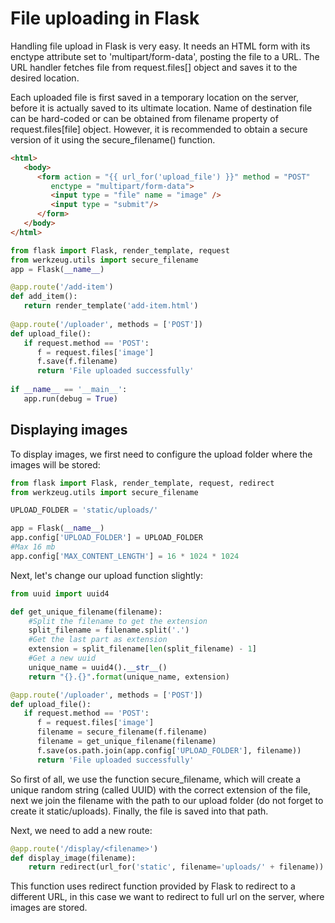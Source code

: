 # File uploading in Flask
Handling file upload in Flask is very easy. It needs an HTML form with its enctype attribute set to 'multipart/form-data', posting the file to a URL. The URL handler fetches file from request.files[] object and saves it to the desired location.

Each uploaded file is first saved in a temporary location on the server, before it is actually saved to its ultimate location. Name of destination file can be hard-coded or can be obtained from filename property of request.files[file] object. However, it is recommended to obtain a secure version of it using the secure_filename() function.

```html
<html>
   <body>
      <form action = "{{ url_for('upload_file') }}" method = "POST" 
         enctype = "multipart/form-data">
         <input type = "file" name = "image" />
         <input type = "submit"/>
      </form>
   </body>
</html>
```

```python
from flask import Flask, render_template, request
from werkzeug.utils import secure_filename
app = Flask(__name__)

@app.route('/add-item')
def add_item():
   return render_template('add-item.html')
	
@app.route('/uploader', methods = ['POST'])
def upload_file():
   if request.method == 'POST':
      f = request.files['image']
      f.save(f.filename)
      return 'File uploaded successfully'
		
if __name__ == '__main__':
   app.run(debug = True)
```

## Displaying images
To display images, we first need to configure the upload folder where the images will be stored:

```python
from flask import Flask, render_template, request, redirect
from werkzeug.utils import secure_filename

UPLOAD_FOLDER = 'static/uploads/'

app = Flask(__name__)
app.config['UPLOAD_FOLDER'] = UPLOAD_FOLDER
#Max 16 mb
app.config['MAX_CONTENT_LENGTH'] = 16 * 1024 * 1024
```

Next, let's change our upload function slightly:

```python
from uuid import uuid4

def get_unique_filename(filename):
    #Split the filename to get the extension
    split_filename = filename.split('.')
    #Get the last part as extension
    extension = split_filename[len(split_filename) - 1]
    #Get a new uuid 
    unique_name = uuid4().__str__()
    return "{}.{}".format(unique_name, extension)

@app.route('/uploader', methods = ['POST'])
def upload_file():
   if request.method == 'POST':
      f = request.files['image']
      filename = secure_filename(f.filename)
      filename = get_unique_filename(filename)
      f.save(os.path.join(app.config['UPLOAD_FOLDER'], filename))
      return 'File uploaded successfully'
```
So first of all, we use the function secure_filename, which will create a unique random string (called UUID) with the correct extension of the file, next we join the filename with the path to our upload folder (do not forget to create it static/uploads). Finally, the file is saved into that path.

Next, we need to add a new route:

```python
@app.route('/display/<filename>')
def display_image(filename):
	return redirect(url_for('static', filename='uploads/' + filename))
```

This function uses redirect function provided by Flask to redirect to a different URL, in this case we want to redirect to full url on the server, where images are stored.
